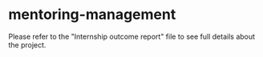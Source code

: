 # mentoring-management
Please refer to the "Internship outcome report" file to see full details about the project.
